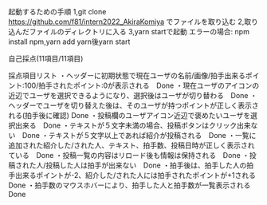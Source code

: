 起動するための手順
1,git clone　https://github.com/f81/intern2022_AkiraKomiya でファイルを取り込む
2,取り込んだファイルのディレクトリに入る
3,yarn startで起動 エラーの場合: npm install npm,yarn add yarn後yarn start

自己採点(11項目/11項目)

採点項目リスト
・ヘッダーに初期状態で現在ユーザの名前/画像/拍手出来るポイント:100/拍手されたポイント:0が表示される　Done
・現在ユーザのアイコンの近辺でユーザを選択できるようになり、選択後はユーザが切り替わる　Done
・ヘッダーでユーザを切り替えた後は、そのユーザが持つポイントが正しく表示される(拍手後に確認) Done
・投稿欄のユーザアイコン近辺で褒めたいユーザを選択出来る　Done
・テキストが５文字未満の場合、投稿ボタンはクリック出来ない　Done
・テキストが５文字以上であれば紹介が投稿される　Done
・一覧に追加された紹介した/された人、テキスト、拍手数、投稿日時が正しく表示されている　Done
・投稿一覧の内容はリロード後も情報は保持される　Done
・投稿された人/投稿した人は拍手が出来ない　Done
・拍手後は、拍手した人の拍手出来るポイントが-2、紹介した/された人には拍手されたポイントが+1される　Done
・拍手数のマウスホバーにより、拍手した人と拍手数が一覧表示される　Done

